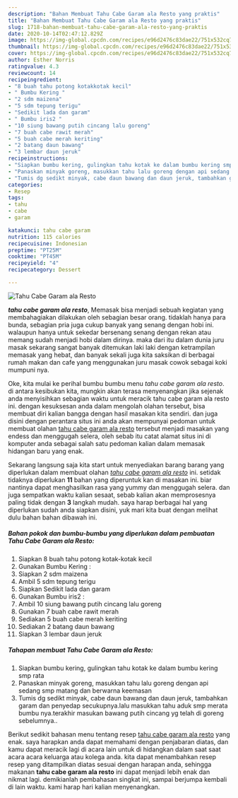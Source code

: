 ```yaml
---
description: "Bahan Membuat Tahu Cabe Garam ala Resto yang praktis"
title: "Bahan Membuat Tahu Cabe Garam ala Resto yang praktis"
slug: 1718-bahan-membuat-tahu-cabe-garam-ala-resto-yang-praktis
date: 2020-10-14T02:47:12.829Z
image: https://img-global.cpcdn.com/recipes/e96d2476c83dae22/751x532cq70/tahu-cabe-garam-ala-resto-foto-resep-utama.jpg
thumbnail: https://img-global.cpcdn.com/recipes/e96d2476c83dae22/751x532cq70/tahu-cabe-garam-ala-resto-foto-resep-utama.jpg
cover: https://img-global.cpcdn.com/recipes/e96d2476c83dae22/751x532cq70/tahu-cabe-garam-ala-resto-foto-resep-utama.jpg
author: Esther Norris
ratingvalue: 4.3
reviewcount: 14
recipeingredient:
- "8 buah tahu potong kotakkotak kecil"
- " Bumbu Kering "
- "2 sdm maizena"
- "5 sdm tepung terigu"
- "Sedikit lada dan garam"
- " Bumbu iris2 "
- "10 siung bawang putih cincang lalu goreng"
- "7 buah cabe rawit merah"
- "5 buah cabe merah keriting"
- "2 batang daun bawang"
- "3 lembar daun jeruk"
recipeinstructions:
- "Siapkan bumbu kering, gulingkan tahu kotak ke dalam bumbu kering smp rata"
- "Panaskan minyak goreng, masukkan tahu lalu goreng dengan api sedang smp matang dan berwarna keemasan"
- "Tumis dg sedikt minyak, cabe daun bawang dan daun jeruk, tambahkan garam dan penyedap secukupnya.lalu masukkan tahu aduk smp merata bumbu nya.terakhir masukan bawang putih cincang yg telah di goreng sebelumnya.."
categories:
- Resep
tags:
- tahu
- cabe
- garam

katakunci: tahu cabe garam 
nutrition: 115 calories
recipecuisine: Indonesian
preptime: "PT25M"
cooktime: "PT45M"
recipeyield: "4"
recipecategory: Dessert

---
```



![Tahu Cabe Garam ala Resto](https://img-global.cpcdn.com/recipes/e96d2476c83dae22/751x532cq70/tahu-cabe-garam-ala-resto-foto-resep-utama.jpg)

<b><i>tahu cabe garam ala resto</i></b>, Memasak bisa menjadi sebuah kegiatan yang membahagiakan dilakukan oleh sebagian besar orang. tidaklah hanya para bunda, sebagian pria juga cukup banyak yang senang dengan hobi ini. walaupun hanya untuk sekedar bersenang senang dengan rekan atau memang sudah menjadi hobi dalam dirinya. maka dari itu dalam dunia juru masak sekarang sangat banyak ditemukan laki laki dengan ketrampilan memasak yang hebat, dan banyak sekali juga kita saksikan di berbagai rumah makan dan cafe yang menggunakan juru masak cowok sebagai koki mumpuni nya.

Oke, kita mulai ke perihal bumbu bumbu menu <i>tahu cabe garam ala resto</i>. di antara kesibukan kita, mungkin akan terasa menyenangkan jika sejenak anda menyisihkan sebagian waktu untuk meracik tahu cabe garam ala resto ini. dengan kesuksesan anda dalam mengolah olahan tersebut, bisa membuat diri kalian bangga dengan hasil masakan kita sendiri. dan juga disini dengan perantara situs ini anda akan mempunyai pedoman untuk membuat olahan <u>tahu cabe garam ala resto</u> tersebut menjadi masakan yang endess dan menggugah selera, oleh sebab itu catat alamat situs ini di komputer anda sebagai salah satu pedoman kalian dalam memasak hidangan baru yang enak.




Sekarang langsung saja kita start untuk menyediakan barang barang yang diperlukan dalam membuat olahan <u><i>tahu cabe garam ala resto</i></u> ini. setidak tidaknya diperlukan <b>11</b> bahan yang diperuntuk kan di masakan ini. biar nantinya dapat menghasilkan rasa yang yummy dan menggugah selera. dan juga sempatkan waktu kalian sesaat, sebab kalian akan memprosesnya paling tidak dengan <b>3</b> langkah mudah. saya harap berbagai hal yang diperlukan sudah anda siapkan disini, yuk mari kita buat dengan melihat dulu bahan bahan dibawah ini.

<!--inarticleads1-->

##### Bahan pokok dan bumbu-bumbu yang diperlukan dalam pembuatan Tahu Cabe Garam ala Resto:

1. Siapkan 8 buah tahu potong kotak-kotak kecil
1. Gunakan  Bumbu Kering :
1. Siapkan 2 sdm maizena
1. Ambil 5 sdm tepung terigu
1. Siapkan Sedikit lada dan garam
1. Gunakan  Bumbu iris2 :
1. Ambil 10 siung bawang putih cincang lalu goreng
1. Gunakan 7 buah cabe rawit merah
1. Sediakan 5 buah cabe merah keriting
1. Sediakan 2 batang daun bawang
1. Siapkan 3 lembar daun jeruk




<!--inarticleads2-->

##### Tahapan membuat Tahu Cabe Garam ala Resto:

1. Siapkan bumbu kering, gulingkan tahu kotak ke dalam bumbu kering smp rata
1. Panaskan minyak goreng, masukkan tahu lalu goreng dengan api sedang smp matang dan berwarna keemasan
1. Tumis dg sedikt minyak, cabe daun bawang dan daun jeruk, tambahkan garam dan penyedap secukupnya.lalu masukkan tahu aduk smp merata bumbu nya.terakhir masukan bawang putih cincang yg telah di goreng sebelumnya..




Berikut sedikit bahasan menu tentang resep <u>tahu cabe garam ala resto</u> yang enak. saya harapkan anda dapat memahami dengan penjabaran diatas, dan kamu dapat meracik lagi di acara lain untuk di hidangkan dalam saat saat acara acara keluarga atau kolega anda. kita dapat menambahkan resep resep yang ditampilkan diatas sesuai dengan harapan anda, sehingga makanan <b>tahu cabe garam ala resto</b> ini dapat menjadi lebih enak dan nikmat lagi. demikianlah pembahasan singkat ini, sampai berjumpa kembali di lain waktu. kami harap hari kalian menyenangkan.
